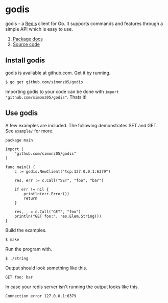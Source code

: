 # godis

godis - a [Redis](http://redis.io) client for Go. It
supports commands and features through a simple API which is
easy to use.

1. [Package docs](http://gopkgdoc.appspot.com/pkg/github.com/simonz05/godis)
2. [Source code](https://github.com/simonz05/godis)

## Install godis

godis is available at github.com. Get it by running.

    $ go get github.com/simonz05/godis

Importing godis to your code can be done with `import
"github.com/simonz05/godis"`. Thats it!

## Use godis

A few examples are included. The following demonstrates SET
and GET. See `example/` for more.

    package main

    import (
        "github.com/simonz05/godis"
    )

    func main() {
        c := godis.NewClient("tcp:127.0.0.1:6379")

        res, err := c.Call("SET", "foo", "bar")

        if err != nil {
            println(err.Error())
            return
        }

        res, _ = c.Call("GET", "foo")
        println("GET foo:", res.Elem.String())
    }

Build the examples. 

    $ make 

Run the program with.

    $ ./string

Output should look something like this.

    GET foo: bar 

In case your redis server isn't running the output looks
like this.

    Connection error 127.0.0.1:6379
